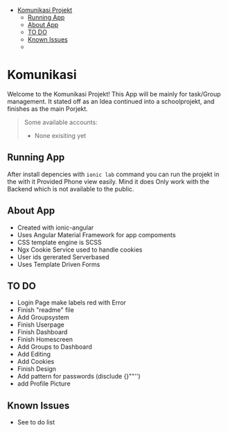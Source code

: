 - [Komunikasi Projekt](#komunikasi)
  - [Running App](#running-app)
  - [About App](#about-app)
  - [TO DO](#to-do)
  - [Known Issues](#known-issues)
  - 
# Komunikasi

Welcome to the Komunikasi Projekt! This App will be
mainly for task/Group management. It stated off as an Idea
continued into a schoolprojekt, and finishes as the main Porjekt.

> Some available accounts:
> - None exisiting yet

## Running App

After install depencies with `ionic lab` command you can run the projekt in the with it Provided Phone view easily.
Mind it does Only work with the Backend which is not available to the public.

## About App

- Created with ionic-angular
- Uses Angular Material Framework for app compoments
- CSS template engine is SCSS
- Ngx Cookie Service used to handle cookies
- User ids gererated Serverbased
- Uses Template Driven Forms

## TO DO

  - Login Page make labels red with Error
  - Finish "readme" file
  - Add Groupsystem
  - Finish Userpage
  - Finish Dashboard
  - Finish Homescreen
  - Add Groups to Dashboard
  - Add Editing
  - Add Cookies
  - Finish Design
  - Add pattern for passwords (disclude {}""''\)
  - add Profile Picture
  
## Known Issues

  - See to do list
